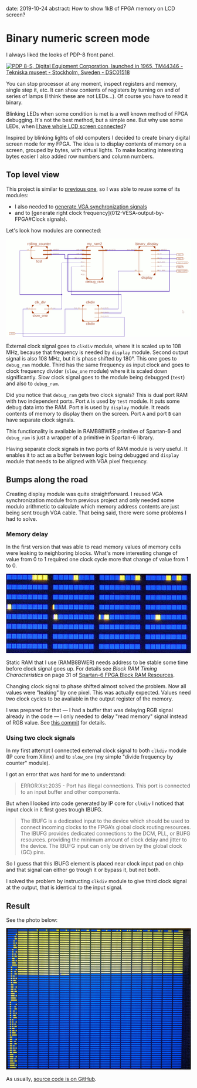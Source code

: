 date: 2019-10-24
abstract: How to show 1kB of FPGA memory on LCD screen?

# Binary numeric screen mode

I always liked the looks of PDP-8 front panel.

<a title="Daderot [CC0], via Wikimedia Commons" href="https://commons.wikimedia.org/wiki/File:PDP_8-S,_Digital_Equipment_Corporation,_launched_in_1965,_TM44346_-_Tekniska_museet_-_Stockholm,_Sweden_-_DSC01518.JPG"><img width="512" alt="PDP 8-S, Digital Equipment Corporation, launched in 1965, TM44346 - Tekniska museet - Stockholm, Sweden - DSC01518" src="https://upload.wikimedia.org/wikipedia/commons/thumb/0/05/PDP_8-S%2C_Digital_Equipment_Corporation%2C_launched_in_1965%2C_TM44346_-_Tekniska_museet_-_Stockholm%2C_Sweden_-_DSC01518.JPG/512px-PDP_8-S%2C_Digital_Equipment_Corporation%2C_launched_in_1965%2C_TM44346_-_Tekniska_museet_-_Stockholm%2C_Sweden_-_DSC01518.JPG"></a>

You can stop processor at any moment, inspect registers and memory, single step it, etc.
It can show contents of registers by turning on and of series
of lamps (I think these are not LEDs...). Of course you have to read it binary.

Blinking LEDs when some condition is met is a well known method of FPGA debugging.
It's not the best method, but a simple one. But why use some LEDs, when
[I have whole LCD screen connected](012-VESA-output-by-FPGA)?

Inspired by blinking lights of old computers I decided to create binary digital
screen mode for my FPGA. The idea is to display contents of memory on a screen,
grouped by bytes, with virtual lights. To make locating interesting bytes
easier I also added row numbers and column numbers.

## Top level view

This project is similar to [previous one](012-VESA-output-by-FPGA),
so I was able to reuse some of its modules:

* I also needed to [generate VGA synchronization signals](012-VESA-output-by-FPGA#Synchronization)
* and to [generate right clock frequency](012-VESA-output-by-FPGA#Clock signals).

Let's look how modules are connected:

![Top level schematic](013-schematic.png)

External clock signal goes to `clkdiv` module, where it is scaled up to 108 MHz,
because that frequency is needed by `display` module. Second output signal is also 108 MHz,
but it is phase shifted by 180&deg;. This one goes to `debug_ram` module.
Third has the same frequency as input clock and goes to clock frequency divider
(`slow_one` module) where it is scaled down significantly. Slow clock signal
goes to the module being debugged (`test`) and also to `debug_ram`.

Did you notice that `debug_ram` gets two clock signals? This is dual port RAM
with two independent ports. Port `A` is used by `test` module. It puts some debug
data into the RAM. Port `B` is used by `display` module. It reads contents of
memory to display them on the screen. Port `A` and port `B` can have separate
clock signals.

This functionality is available in RAMB8BWER primitive of Spartan-6
and `debug_ram` is just a wrapper of a primitive in Spartan-6 library.

Having separate clock signals in two ports of RAM module is very useful.
It enables it to act as a buffer between logic being debugged and `display`
module that needs to be aligned with VGA pixel frequency.

## Bumps along the road

Creating display module was quite straightforward.
I reused VGA synchronization module from previous project
and only needed some modulo arithmetic to calculate which memory
address contents are just being sent trough VGA cable.
That being said, there were some problems I had to solve.

### Memory delay

In the first version that was able to read memory
values of memory cells were leaking to neighboring blocks.
What's more interesting change of value from 0 to 1 required one clock cycle
more that change of value from 1 to 0.

![Leaking pixels](013-leaking_pixels.jpg)

Static RAM that I use (RAMB8BWER) needs address to be stable
some time before clock signal goes up.
For details see *Block RAM Timing Characteristics* on page 31 of
[Spartan-6 FPGA Block RAM Resources](https://www.xilinx.com/support/documentation/user_guides/ug383.pdf).

Changing clock signal to phase shifted almost solved the problem. Now all values
were "leaking" by one pixel. This was actually expected. Values need
two clock cycles to be available in the output register of the memory.

I was prepared for that &mdash; I had a buffer that was delaying RGB signal
already in the code &mdash; I only needed to delay "read memory" signal instead of RGB value.
See [this commit](https://github.com/tocisz/verilog-vesa-ca/commit/206532feb6f3a55661eab019a1fe43151f4e4218) for details.

### Using two clock signals

In my first attempt I connected external clock signal to both `clkdiv` module
(IP core from Xilinx) and to `slow_one` (my simple "divide frequency by counter" module).

I got an error that was hard for me to understand:

> ERROR:Xst:2035 - Port <clk50> has illegal connections. This port is connected to an input buffer and other components.

But when I looked into code generated by IP core for `clkdiv` I noticed that
input clock in it first goes trough IBUFG.

> The IBUFG is a dedicated input to the device which should be used to connect incoming clocks to the FPGA’s global clock routing resources. The IBUFG provides dedicated connections to the DCM, PLL, or BUFG resources. providing the minimum amount of clock delay and jitter to the device. The IBUFG input can only be driven by the global clock (GC) pins.

So I guess that this IBUFG element is placed near clock input pad on chip
and that signal can either go trough it or bypass it, but not both.

I solved the problem by instructing `clkdiv` module to give third clock signal
at the output, that is identical to the input signal.

## Result

See the photo below:

![Widok na 1008 bajtów pamięci FPGA](013-screen.jpg)

As usually, [source code is on GitHub](https://github.com/tocisz/verilog-vesa-ca/tree/vesa-vled).

